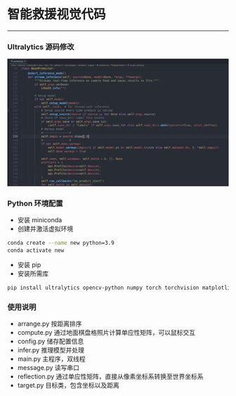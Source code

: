 # 智能救援视觉代码
---

### Ultralytics 源码修改
![fixed](./fixed.png)

### Python 环境配置
- 安装 miniconda
- 创建并激活虚拟环境
``` bash
conda create --name new python=3.9
conda activate new
```

- 安装 pip
- 安装所需库
```bash
pip install ultralytics opencv-python numpy torch torchvision matplotlib pyserial ncnn
```


### 使用说明
- arrange.py 按距离排序
- compute.py 通过地面棋盘格照片计算单应性矩阵，可以鼠标交互
- config.py 储存配置信息
- infer.py 推理模型并处理
- main.py 主程序，双线程
- message.py 读写串口
- reflection.py 通过单应性矩阵，直接从像素坐标系转换至世界坐标系
- target.py 目标类，包含坐标以及距离
